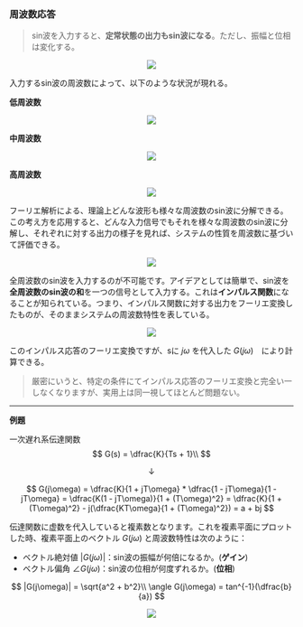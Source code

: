 ### 周波数応答
> sin波を入力すると、**定常状態の出力もsin波になる**。ただし、振幅と位相は変化する。

<p align="center">
    <img src="https://controlabo.com/wp-content/uploads/2021/01/frequency_response_schematic-1.png"/>
</p>

入力するsin波の周波数によって、以下のような状況が現れる。

**低周波数**
<p align="center">
    <img src="https://controlabo.com/wp-content/uploads/2020/12/low_frequency_response.png"/>
</p>

**中周波数**
<p align="center">
    <img src="https://controlabo.com/wp-content/uploads/2020/12/mid_frequency_response.png"/>
</p>

**高周波数**
<p align="center">
    <img src="https://controlabo.com/wp-content/uploads/2020/12/high_frequency_response.png"/>
</p>

フーリエ解析による、理論上どんな波形も様々な周波数のsin波に分解できる。この考え方を応用すると、どんな入力信号でもそれを様々な周波数のsin波に分解し、それぞれに対する出力の様子を見れば、システムの性質を周波数に基づいて評価できる。

<p align="center">
    <img src="https://controlabo.com/wp-content/uploads/2020/12/arbitrary_signal_frequency_response-1.png"/>
</p>

全周波数のsin波を入力するのが不可能です。アイデアとしては簡単で、sin波を**全周波数のsin波の和**を一つの信号として入力する。これは**インパルス関数**になることが知られている。つまり、インパルス関数に対する出力をフーリエ変換したものが、そのままシステムの周波数特性を表している。

<p align="center">
    <img src="https://controlabo.com/wp-content/uploads/2021/01/all_frequency_response.png"/>
</p>

このインパルス応答のフーリエ変換ですが、sに $j\omega$ を代入した $G(j\omega)$　により計算できる。

> 厳密にいうと、特定の条件にてインパルス応答のフーリエ変換と完全い一しなくなりますが、実用上は同一視してほとんど問題ない。
---
**例題**

一次遅れ系伝達関数
$$
  G(s) = \dfrac{K}{Ts + 1}\\
$$

$$
  \downarrow
$$

$$
  G(j\omega) = \dfrac{K}{1 + jT\omega} * \dfrac{1 - jT\omega}{1 - jT\omega} = \dfrac{K(1 - jT\omega)}{1 + (T\omega)^2} = \dfrac{K}{1 + (T\omega)^2} - j(\dfrac{KT\omega}{1 + (T\omega)^2}) = a + bj
$$

伝達関数に虚数を代入していると複素数となります。これを複素平面にプロットした時、複素平面上のベクトル $G(j\omega)$ と周波数特性は次のように：

- ベクトル絶対値 $|G(j\omega)|$：sin波の振幅が何倍になるか。(**ゲイン**)
- ベクトル偏角 $\angle G(j\omega)$：sin波の位相が何度ずれるか。(**位相**)

$$
  |G(j\omega)| = \sqrt{a^2 + b^2}\\
  \angle G(j\omega) = tan^{-1}(\dfrac{b}{a})
$$

<p align="center">
    <img src="https://controlabo.com/wp-content/uploads/2021/02/frequency_transfer_function_complex_plane_2.png"/>
</p>

